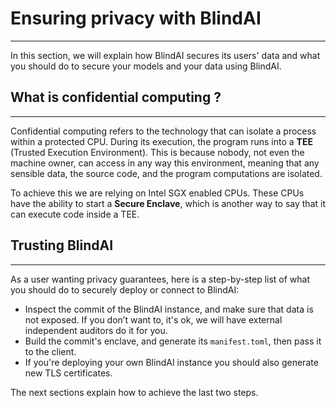 # Ensuring privacy with BlindAI
__________________________________________

In this section, we will explain how BlindAI secures its users' data and what you should do to secure your models and your data using BlindAI.

## What is confidential computing ?
__________________________________________

Confidential computing refers to the technology that can isolate a process within a protected CPU. During its execution, the program runs into a **TEE** (Trusted Execution Environment). This is because nobody, not even the machine owner, can access in any way this environment, meaning that any sensible data, the source code, and the program computations are isolated.

To achieve this we are relying on Intel SGX enabled CPUs. These CPUs have the ability to start a **Secure Enclave**, which is another way to say that it can execute code inside a TEE.

## Trusting BlindAI
__________________________________________

As a user wanting privacy guarantees, here is a step-by-step list of what you should do to securely deploy or connect to BlindAI:

- Inspect the commit of the BlindAI instance, and make sure that data is not exposed. If you don’t want to, it's ok, we will have external independent auditors do it for you.
- Build the commit's enclave, and generate its `manifest.toml`, then pass it to the client.
- If you're deploying your own BlindAI instance you should also generate new TLS certificates.

The next sections explain how to achieve the last two steps.
